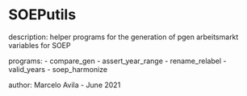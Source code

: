 SOEPutils
=========

description:
	helper programs for the generation of pgen arbeitsmarkt variables for SOEP

programs:
	- compare_gen
	- assert_year_range
	- rename_relabel
	- valid_years
    - soep_harmonize

author:
	Marcelo Avila - June 2021
